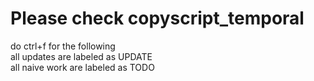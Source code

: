 # Please check copyscript_temporal
do ctrl+f for the following <br>
all updates are labeled as UPDATE <br>
all naive work are labeled as TODO
